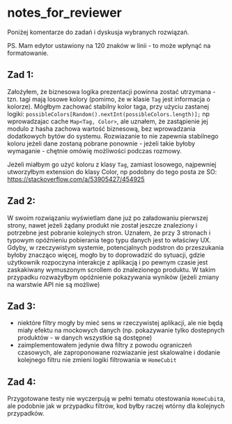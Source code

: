 # notes_for_reviewer

Poniżej komentarze do zadań i dyskusja wybranych rozwiązań.

PS. Mam edytor ustawiony na 120 znaków w linii - to może wpłynąć na formatowanie.

## Zad 1:

Założyłem, że biznesowa logika prezentacji powinna zostać utrzymana - tzn. tagi mają losowe kolory (pomimo, że w klasie `Tag` jest informacja o kolorze).
Mógłbym zachować stabilny kolor taga, przy użyciu zastanej logiki: `possibleColors[Random().nextInt(possibleColors.length)];` np wprowadzajac cache `Map<Tag, Color>`, ale uznałem, że zastąpienie jej modulo z hasha zachowa wartość biznesową, bez wprowadzania dodatkowych bytów do systemu. Rozwiazanie to nie zapewnia stabilnego koloru jeżeli dane zostaną pobrane ponownie  - jeżeli takie byłoby wymaganie - chętnie omówię możliwości podczas rozmowy.

Jeżeli miałbym go użyć koloru z klasy `Tag`, zamiast losowego, najpewniej utworzyłbym extension do klasy Color, np podobny do tego posta ze SO:
https://stackoverflow.com/a/53905427/454925


## Zad 2:

W swoim rozwiązaniu wyświetlam dane już po załadowaniu pierwszej strony, nawet jeżeli żądany produkt nie został jeszcze znaleziony i potrzebne jest pobranie kolejnych stron. Uznałem, że przy 3 stronach i typowym opóźnieniu pobierania tego typu danych jest to właściwy UX. Gdyby, w rzeczywistym systemie, potencjalnych podstron do przeszukania byłoby znacząco więcej, mogło by to doprowadzić do sytuacji, gdzie użytkownik rozpoczyna interakcje z aplikacją i po pewnym czasie jest zaskakiwany wymuszonym scrollem do znalezionego produktu. W takim przypadku rozważyłbym opóźnienie pokazywania wyników (jeżeli zmiany na warstwie API nie są możliwe)

## Zad 3:

- niektóre filtry mogły by mieć sens w rzeczywistej aplikacji, ale nie będą miały efektu na mockowych danych (np. pokazywanie tylko dostepnych produktów - w danych wszystkie są dostępne)
- zaimplementowałem jedynie dwa filtry z powodu ograniczeń czasowych, ale zaproponowane rozwiazanie jest skalowalne i dodanie kolejnego filtru nie zmieni logiki filtrowania w `HomeCubit`

## Zad 4:

Przygotowane testy nie wyczerpują w pełni tematu otestowania `HomeCubit`a, ale podobnie jak w przypadku filtrów, kod byłby raczej wtórny dla kolejnych przypadków.